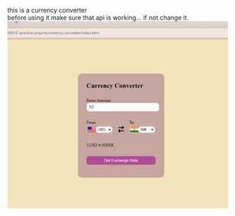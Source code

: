 this is a currency converter
<br>
before using it make sure that api is working... if not change it.
<img width="500" src="currency-converter/Screenshot 2024-06-14 153901.png">
